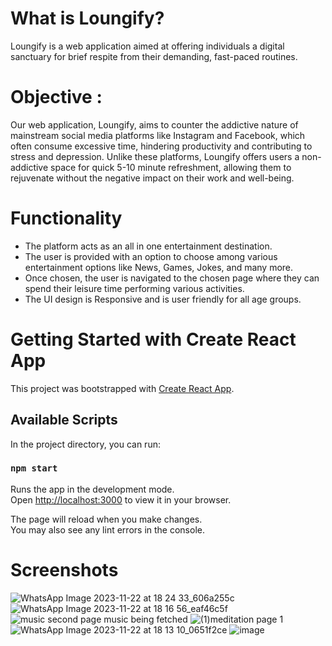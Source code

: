 # What is Loungify?
Loungify is a web application aimed at offering individuals a digital sanctuary for brief respite from their demanding, fast-paced routines. 

# Objective :
Our web application, Loungify, aims to counter the addictive nature of mainstream social media platforms like Instagram and Facebook, which often consume excessive time, hindering productivity and contributing to stress and depression. 
Unlike these platforms, Loungify offers users a non-addictive space for quick 5-10 minute refreshment, allowing them to rejuvenate without the negative impact on their work and well-being.

# Functionality
- The platform acts as an all in one entertainment destination.
- The user is provided with an option to choose among various entertainment options like News, Games, Jokes, and many more. 
- Once chosen, the user is navigated to the chosen page where they can spend their leisure time performing various activities. 
- The UI design is Responsive and is user friendly for all age groups.

# Getting Started with Create React App

This project was bootstrapped with [Create React App](https://github.com/facebook/create-react-app).

## Available Scripts

In the project directory, you can run:

### `npm start`

Runs the app in the development mode.\
Open [http://localhost:3000](http://localhost:3000) to view it in your browser.

The page will reload when you make changes.\
You may also see any lint errors in the console.

# Screenshots

![WhatsApp Image 2023-11-22 at 18 24 33_606a255c](https://github.com/Beast1610/Loungify/assets/111764205/1e7c2791-9efd-432d-b8dc-8cd26c443a49)
![WhatsApp Image 2023-11-22 at 18 16 56_eaf46c5f](https://github.com/Beast1610/Loungify/assets/111764205/6719c2f3-7593-4606-be38-fc37f00a2e91)
![music second page music being fetched](https://github.com/Beast1610/Loungify/assets/111764205/3a4741bc-3b07-48c8-b5cd-477efa63b68a)
![(1)meditation page 1](https://github.com/Beast1610/Loungify/assets/111764205/d142e404-ad9e-42d5-ab72-4ed888ed29e3)
![WhatsApp Image 2023-11-22 at 18 13 10_0651f2ce](https://github.com/Beast1610/Loungify/assets/111764205/89056c34-2763-4de0-8b06-aee865f45250)
![image](https://github.com/Beast1610/Loungify/assets/111764205/48f01038-fc5a-48b8-b6bf-60fc84ccd0fc)






